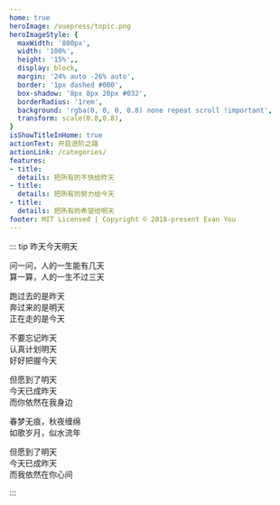 ```yaml
---
home: true
heroImage: /vuepress/topic.png
heroImageStyle: {
  maxWidth: '800px',
  width: '100%',
  height: '15%',,
  display: block,
  margin: '24% auto -26% auto',
  border: '1px dashed #000',
  box-shadow: '8px 8px 20px #032',
  borderRadius: '1rem',
  background: 'rgba(0, 0, 0, 0.8) none repeat scroll !important',
  transform: scale(0.8,0.8),
}
isShowTitleInHome: true
actionText: 开启进阶之路
actionLink: /categories/
features:
- title: 
  details: 把所有的不快给昨天
- title: 
  details: 把所有的努力给今天
- title: 
  details: 把所有的希望给明天
footer: MIT Licensed | Copyright © 2018-present Evan You
---
```


<!-- <h3 class='home_h3'>&nbsp;</h3> -->

<Clock/>

::: tip 昨天今天明天

问一问，人的一生能有几天 <br/>
算一算，人的一生不过三天 <br/>

跑过去的是昨天 <br/>
奔过来的是明天 <br/>
正在走的是今天 <br/>

不要忘记昨天 <br/>
认真计划明天 <br/>
好好把握今天 <br/>

但愿到了明天 <br/>
今天已成昨天 <br/>
而你依然在我身边 <br/>

春梦无痕，秋夜缠绵 <br/>
如歌岁月，似水流年 <br/>

但愿到了明天 <br/>
今天已成昨天 <br/>
而我依然在你心间  

:::



<style>
.home .hero img {

    transform: scale(0.8);
}
.wrap {
    width: 100%;
    height: 200px;
    min-height: 10vh;
    display: flex;
    position:fixed;
    top:-120%;
    left: -1%;
    justify-content: center;
    align-items: center;

	/*right:0; top:0; width:100%; position:fixed; padding:10px; text-align:center; font-weight:bold; background:#ccc;
	position:absolute; right:16px;*/

}
</style>